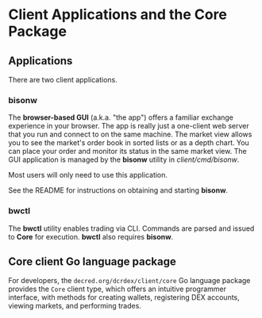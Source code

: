 # Client Applications and the Core Package

## Applications

There are two client applications.

### bisonw

The **browser-based GUI** (a.k.a. "the app") offers a familiar exchange
experience in your browser. The app is really just a one-client web server that
you run and connect to on the same machine. The market view allows you to see
the market's order book in sorted lists or as a depth chart. You can place your
order and monitor its status in the same market view. The GUI application is
managed by the **bisonw** utility in *client/cmd/bisonw*.

Most users will only need to use this application.

See the README for instructions on obtaining and starting **bisonw**.

### bwctl

The **bwctl** utility enables trading via CLI. Commands are parsed and
issued to **Core** for execution. **bwctl** also requires **bisonw**.

## Core client Go language package

For developers, the `decred.org/dcrdex/client/core` Go language package provides
the `Core` client type, which offers an intuitive programmer interface, with
methods for creating wallets, registering DEX accounts, viewing markets, and
performing trades.
